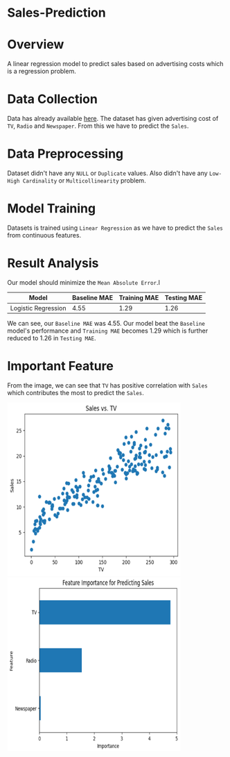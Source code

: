 # Sales-Prediction

# Overview

A linear regression model to predict sales based on advertising costs which is a regression problem.

# Data Collection

Data has already available [here](https://www.kaggle.com/code/ashydv/sales-prediction-simple-linear-regression/input). The dataset has given advertising cost of `TV`, `Radio` and `Newspaper`. From this we have to predict the `Sales`.


# Data Preprocessing

Dataset didn't have any `NULL` or `Duplicate` values. Also didn't have any `Low-High Cardinality` or `Multicollinearity` problem.


# Model Training

Datasets is trained using `Linear Regression` as we have to predict the `Sales` from continuous features.


# Result Analysis
Our model should minimize the `Mean Absolute Error`.I
<table>
<thead>
    <tr>
      <th>Model</th>
      <th>Baseline MAE</th>
      <th>Training MAE</th>
      <th>Testing MAE</th>
    </tr>      
  </thead>
<tbody>
  <tr>
    <td>Logistic Regression</td>
    <td>4.55</td>
    <td>1.29</td>
    <td>1.26</td>
  </tr>
  </tbody>
</table>

We can see, our `Baseline MAE` was 4.55. Our model beat the `Baseline` model's performance and `Training MAE` becomes 1.29 which is further reduced to 1.26 in `Testing MAE`.

# Important Feature

From the image, we can see that `TV` has positive correlation with `Sales` which contributes the most to predict the `Sales`.

<img src="image/tv-pos-corr.PNG" alt="TV Positive Correlation" style="width:400px;height:400px;"> </br>
<img src="image/most-imp-feat.PNG" alt="Important Features" style="width:400px;height:400px;"> </br>
